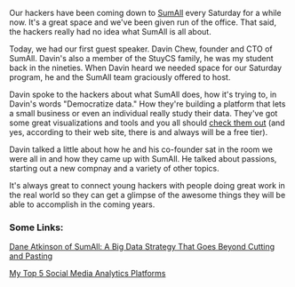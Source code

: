 <!--
.. title: Summing up at SumAll
.. slug: 2014-02-01-sumall.md
.. date: 2014-02-01
.. tags: cstuy
.. type: text
-->


Our hackers have been coming down to [SumAll](http://sumall.com) every
Saturday for a while now. It's a great space and we've been given run
of the office. That said, the hackers really had no idea what SumAll
is all about.

Today, we had our first guest speaker. Davin Chew, founder and CTO of
SumAll. Davin's also a member of the StuyCS family, he was my student back in the nineties. When Davin heard
we needed space for our Saturday program, he and the SumAll team
graciously offered to host.

Davin spoke to the hackers about what SumAll does, how it's trying to, in Davin's words "Democratize data." How they're building a platform that lets a small business or even an individual really study their data. They've got some great visualizations and tools and you all should [check them out](http://sumall.com) (and yes, according to their web site, there is and always will be a free tier).

Davin talked a little about how he and his co-founder sat in the room
we were all in and how they came up with SumAll. He talked about
passions, starting out a new compnay and a variety of other topics.

It's always great to connect young hackers with people doing great
work in the real world so they can get a glimpse of the awesome things
they will be able to accomplish in the coming years.

### Some Links:

[Dane Atkinson of SumAll: A Big Data Strategy That Goes Beyond Cutting and Pasting](http://smallbiztrends.com/2014/01/dane-atkinson-big-data-strategy.html)

[My Top 5 Social Media Analytics Platforms](http://www.meangeme.com/1/post/2014/01/my-top-5-social-media-analytics-platforms.html)

